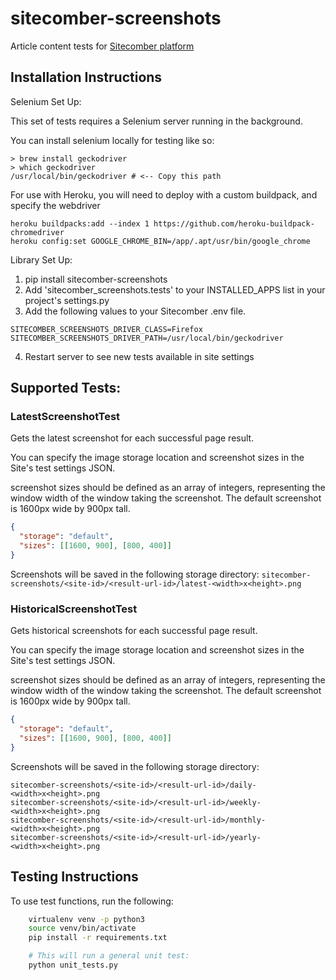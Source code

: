 # sitecomber-screenshots

Article content tests for [Sitecomber platform](https://github.com/ninapavlich/sitecomber)

## Installation Instructions

Selenium Set Up:

This set of tests requires a Selenium server running in the background.

You can install selenium locally for testing like so:

```
> brew install geckodriver
> which geckodriver
/usr/local/bin/geckodriver # <-- Copy this path
```

For use with Heroku, you will need to deploy with a custom buildpack, and specify the webdriver

```
heroku buildpacks:add --index 1 https://github.com/heroku-buildpack-chromedriver
heroku config:set GOOGLE_CHROME_BIN=/app/.apt/usr/bin/google_chrome
```

Library Set Up:

1. pip install sitecomber-screenshots
2. Add 'sitecomber_screenshots.tests' to your INSTALLED_APPS list in your project's settings.py
3. Add the following values to your Sitecomber .env file.

```
SITECOMBER_SCREENSHOTS_DRIVER_CLASS=Firefox
SITECOMBER_SCREENSHOTS_DRIVER_PATH=/usr/local/bin/geckodriver
```

4. Restart server to see new tests available in site settings

## Supported Tests:

### LatestScreenshotTest

Gets the latest screenshot for each successful page result.

You can specify the image storage location and screenshot sizes in the Site's test settings JSON.

screenshot sizes should be defined as an array of integers, representing the window width of the window taking the screenshot. The default screenshot is 1600px wide by 900px tall.

```json
{
  "storage": "default",
  "sizes": [[1600, 900], [800, 400]]
}
```

Screenshots will be saved in the following storage directory: `sitecomber-screenshots/<site-id>/<result-url-id>/latest-<width>x<height>.png`

### HistoricalScreenshotTest

Gets historical screenshots for each successful page result.

You can specify the image storage location and screenshot sizes in the Site's test settings JSON.

screenshot sizes should be defined as an array of integers, representing the window width of the window taking the screenshot. The default screenshot is 1600px wide by 900px tall.

```json
{
  "storage": "default",
  "sizes": [[1600, 900], [800, 400]]
}
```

Screenshots will be saved in the following storage directory:

```
sitecomber-screenshots/<site-id>/<result-url-id>/daily-<width>x<height>.png
sitecomber-screenshots/<site-id>/<result-url-id>/weekly-<width>x<height>.png
sitecomber-screenshots/<site-id>/<result-url-id>/monthly-<width>x<height>.png
sitecomber-screenshots/<site-id>/<result-url-id>/yearly-<width>x<height>.png
```

## Testing Instructions

To use test functions, run the following:

```bash
    virtualenv venv -p python3
    source venv/bin/activate
    pip install -r requirements.txt

    # This will run a general unit test:
    python unit_tests.py

```

